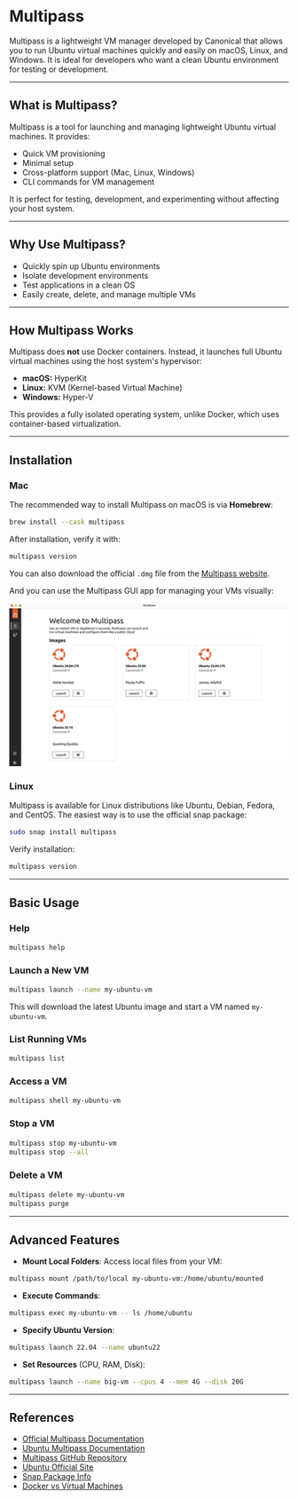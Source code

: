 # Multipass

Multipass is a lightweight VM manager developed by Canonical that allows you to run Ubuntu virtual machines quickly and
easily on macOS, Linux, and Windows. It is ideal for developers who want a clean Ubuntu environment for testing or
development.

---

## What is Multipass?

Multipass is a tool for launching and managing lightweight Ubuntu virtual machines. It provides:

- Quick VM provisioning
- Minimal setup
- Cross-platform support (Mac, Linux, Windows)
- CLI commands for VM management

It is perfect for testing, development, and experimenting without affecting your host system.

---

## Why Use Multipass?

- Quickly spin up Ubuntu environments
- Isolate development environments
- Test applications in a clean OS
- Easily create, delete, and manage multiple VMs

---

## How Multipass Works

Multipass does **not** use Docker containers. Instead, it launches full Ubuntu virtual machines using the host system's
hypervisor:

- **macOS:** HyperKit
- **Linux:** KVM (Kernel-based Virtual Machine)
- **Windows:** Hyper-V

This provides a fully isolated operating system, unlike Docker, which uses container-based virtualization.

---

## Installation

### Mac

The recommended way to install Multipass on macOS is via **Homebrew**:

```bash
brew install --cask multipass
```

After installation, verify it with:

```bash
multipass version
```

You can also download the official `.dmg` file from the [Multipass website](https://multipass.run/).

And you can use the Multipass GUI app for managing your VMs visually:

![Multipass App](images/multipass_home.png)

### Linux

Multipass is available for Linux distributions like Ubuntu, Debian, Fedora, and CentOS. The easiest way is to use the
official snap package:

```bash
sudo snap install multipass
```

Verify installation:

```bash
multipass version
```

---

## Basic Usage

### Help

```bash
multipass help
```

### Launch a New VM

```bash
multipass launch --name my-ubuntu-vm
```

This will download the latest Ubuntu image and start a VM named `my-ubuntu-vm`.

### List Running VMs

```bash
multipass list
```

### Access a VM

```bash
multipass shell my-ubuntu-vm
```

### Stop a VM

```bash
multipass stop my-ubuntu-vm
multipass stop --all
```

### Delete a VM

```bash
multipass delete my-ubuntu-vm
multipass purge
```

---

## Advanced Features

- **Mount Local Folders**: Access local files from your VM:

```bash
multipass mount /path/to/local my-ubuntu-vm:/home/ubuntu/mounted
```

- **Execute Commands**:

```bash
multipass exec my-ubuntu-vm -- ls /home/ubuntu
```

- **Specify Ubuntu Version**:

```bash
multipass launch 22.04 --name ubuntu22
```

- **Set Resources** (CPU, RAM, Disk):

```bash
multipass launch --name big-vm --cpus 4 --mem 4G --disk 20G
```

---

## References

- [Official Multipass Documentation](https://canonical.com/multipass)
- [Ubuntu Multipass Documentation](https://documentation.ubuntu.com/multipass)
- [Multipass GitHub Repository](https://github.com/canonical/multipass)
- [Ubuntu Official Site](https://ubuntu.com)
- [Snap Package Info](https://snapcraft.io/multipass)
- [Docker vs Virtual Machines](https://www.docker.com/resources/what-container)  
